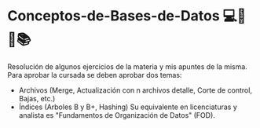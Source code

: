 # Conceptos-de-Bases-de-Datos 💻🌳🧮📚
Resolución de algunos ejercicios de la materia y mis apuntes de la misma.
Para aprobar la cursada se deben aprobar dos temas:
- Archivos (Merge, Actualización con n archivos detalle, Corte de control, Bajas, etc.) 
- Índices (Arboles B y B+, Hashing)
Su equivalente en licenciaturas y analista es "Fundamentos de Organización de Datos" (FOD).
